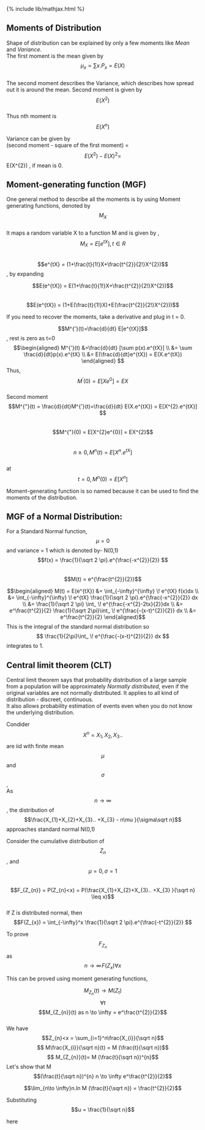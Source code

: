 {% include lib/mathjax.html %}
## Moments of Distribution
Shape of distribution can be explained by only a few moments like _Mean_ and _Variance_. \
The first moment is the mean given by $$ μ_{x} = \sum x.P_{x}= E(X)$$ \
The second moment describes the Variance, which describes how spread out it is around the mean. Second moment is given by $$E(X^{2})$$ \
Thus nth moment is $$E(X^{n})$$

Variance can be given by \
(second moment - square of the first moment) = $$E(X^{2}) - E(X)^{2} = $$E(X^{2}) , if mean is 0.

## Moment-generating function (MGF)

One general  method to describe all the moments is by using Moment generating functions, denoted by $$M_{X}$$\
It maps a random variable X to a function M and is given by , \
$$M_{X} = E[e^{tX}], t\in R $$\
$$e^{tX} = (1+\frac{t}{1!}X+\frac{t^{2}}{2!}X^{2})$$ , by expanding 

$$E(e^{tX}) = E(1+\frac{t}{1!}X+\frac{t^{2}}{2!}X^{2})$$\
$$E(e^{tX}) = (1+E(\frac{t}{1!}X)+E(\frac{t^{2}}{2!}X^{2}))$$
 
If you need to recover the moments, take a derivative and plug in t = 0.

 $$M^{'}(t)=\frac{d}{dt} E[e^{tX}]$$, rest is zero as t=0\
 $$\begin{aligned}
		M^{'}(t) &=\frac{d}{dt} [\sum p(x).e^{tX}] \\
			 &= \sum \frac{d}{dt}p(x).e^{tX} \\
			 &= E(\frac{d}{dt}e^{tX}) = E(X.e^{tX})
\end{aligned} $$
Thus, $$ M^{'}(0) = E[Xe^{0}] = EX$$\
 Second moment\
 $$M^{"}(t) = \frac{d}{dt}M^{'}(t)=\frac{d}{dt} E(X.e^{tX}) = E[X^{2}.e^{tX}] $$\
 $$M^{"}(0) =  E[X^{2}e^{0}] = EX^{2}$$\
 $$n\geq 0 , M^{n}(t) = E[X^{n}.e^{tX}]$$\
 at $$t=0, M^{n}(0) = E[X^{n}]$$
 
Moment-generating function is so named because it can be used to find the moments of the distribution.
 
## MGF of a Normal Distribution:
 
 For a Standard Normal function,$$\mu =0$$ and variance = 1 which is denoted by- N(0,1)\
 $$f(x) = \frac{1}{\sqrt 2 \pi}.e^{\frac{-x^{2}}{2}} $$\
 $$M(t) = e^{\frac{t^{2}}{2}}$$
 
 $$\begin{aligned}
		       M(t) = E(e^{tX}) &= \int_{-\infty}^{\infty} \! e^{tX} f(x)dx \\
					&= \int_{-\infty}^{\infty} \! e^{tX}  \frac{1}{\sqrt 2 \pi}.e^{\frac{-x^{2}}{2}} dx \\
					&= \frac{1}{\sqrt 2 \pi} \int_ \! e^{\frac{-x^{2}-2tx}{2}}dx \\
					&= e^\frac{t^{2}}{2} \frac{1}{\sqrt 2\pi}\int_ \! e^{\frac{-(x-t)^{2}}{2}} dx \\
					&= e^\frac{t^{2}}{2}
   \end{aligned}$$
This is  the integral of the standard normal distribution so $$ \frac{1}{2\pi}\int_ \! e^{\frac{-(x-t)^{2}}{2}} dx $$ integrates to 1. 
 

## Central limit theorem (CLT)

Central limit theorem says that probability distribution of a large sample from a population will be approximately _Normally distributed_, even if the original variables are not normally distributed. It applies to all kind of distribution - discreet, continuous.\
It also allows probability estimation of events even when you do not know the underlying distribution.


Condider $$X^{n} = X_{1},X_{2},X_{3}..$$ are iid with finite mean $$\mu$$ and $$\sigma$$,\
As $$n \to \infty$$, the distribution of  $$\frac{X_{1}+X_{2}+X_{3}.. +X_{3} - n\mu }{\sigma\sqrt n}$$ approaches standard normal N(0,1)

Consider the cumulative distribution of $$Z_{n}$$ , and $$\mu = 0, \sigma = 1 $$\
$$F_{Z_{n}} = P(Z_{n}<x) = P(\frac{X_{1}+X_{2}+X_{3}.. +X_{3} }{\sqrt n} \leq x)$$\
If Z is distributed normal, then $$F(Z_{x}) =  \int_{-\infty}^x \frac{1}{\sqrt 2 \pi}.e^{\frac{-t^{2}}{2}} $$

To prove $$F_{Z_{n}}$$ as $$n \to \infty \! F(Z_{x}) \forall x $$

This can be proved using moment generating functions, 

  $$M_{Z_{n}}(t) \to M(Z_{t})$$  $$\forall t$$
  $$M_{Z_{n}}(t) as n \to \infty =  e^\frac{t^{2}}{2}$$\
  We have \
  $$Z_{n}<x = \sum_{i=1}^n\frac{X_{i}}{\sqrt n}$$
 $$ M\frac{X_{i}}{\sqrt n}(t) = M (\frac{t}{\sqrt n})$$
  $$ M_{Z_{n}}(t)= M (\frac{t}{\sqrt n})^{n}$$
   Let's show that M $$(\frac{t}{\sqrt n})^{n}   n \to \infty e^\frac{t^{2}}{2}$$
   
   $$\lim_{n\to \infty}n.ln M (\frac{t}{\sqrt n}) = \frac{t^{2}}{2}$$
   
  Substituting $$u = \frac{1}{\sqrt n}$$
  
here
		
